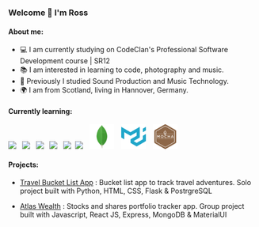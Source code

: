 ### Welcome  👋 I'm Ross

#### About me:

- 💻 I am currently studying on CodeClan's Professional Software Development course | SR12
- 📚 I am interested in learning to code, photography and music.
- 🎼 Previously I studied Sound Production and Music Technology.
- 🌍 I am from Scotland, living in Hannover, Germany. 

#### Currently learning:

<img src="https://cdn.jsdelivr.net/gh/devicons/devicon/icons/python/python-original-wordmark.svg" height=50px/> &nbsp;
<img src="https://cdn.jsdelivr.net/gh/devicons/devicon/icons/html5/html5-original-wordmark.svg" height=50px /> &nbsp;
<img src="https://cdn.jsdelivr.net/gh/devicons/devicon/icons/css3/css3-original-wordmark.svg" height=50px/> &nbsp;
<img src="https://cdn.jsdelivr.net/gh/devicons/devicon/icons/postgresql/postgresql-original-wordmark.svg" height=50px/> &nbsp;
<img src="https://cdn.jsdelivr.net/gh/devicons/devicon/icons/javascript/javascript-original.svg" height=50px/>&nbsp;
<img src="https://cdn.jsdelivr.net/gh/devicons/devicon/icons/react/react-original-wordmark.svg" height=50px/>&nbsp;
<img hspace="5" height="50px" src="https://github.com/devicons/devicon/blob/v2.15.1/icons/mongodb/mongodb-original.svg">
<img hspace="5" height="50px" src="https://github.com/devicons/devicon/blob/v2.15.1/icons/materialui/materialui-plain.svg">
<img hspace="5" height="50px" src="https://github.com/devicons/devicon/blob/v2.15.1/icons/mocha/mocha-plain.svg">

#### Projects:

- [Travel Bucket List App](https://github.com/rosscondie/Python_Flask_Project) : Bucket list app to track travel adventures. Solo project built with Python, HTML, CSS, Flask & PostrgreSQL

- [Atlas Wealth](https://github.com/rosscondie/Atlas_Wealth_Group_Project) : Stocks and shares portfolio tracker app. Group project built with Javascript, React JS, Express, MongoDB & MaterialUI

